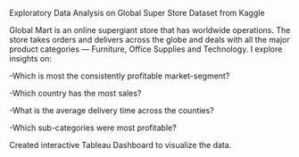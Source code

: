 Exploratory Data Analysis on Global Super Store Dataset from Kaggle

Global Mart is an online supergiant store that has worldwide operations. The store takes orders and delivers across the globe and deals with all the major product categories — Furniture, Office Supplies and Technology. I explore insights on: 

-Which is most the consistently profitable market-segment?

-Which country has the most sales?

-What is the average delivery time across the counties?

-Which sub-categories were most profitable?


Created interactive Tableau Dashboard to visualize the data.
